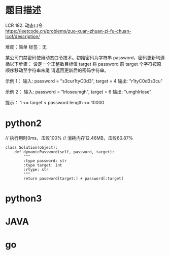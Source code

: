 # 题目描述

LCR 182. 动态口令  
https://leetcode.cn/problems/zuo-xuan-zhuan-zi-fu-chuan-lcof/description/  

难度：简单
标签：无

某公司门禁密码使用动态口令技术。初始密码为字符串 password，密码更新均遵循以下步骤：
设定一个正整数目标值 target
将 password 前 target 个字符按原顺序移动至字符串末尾
请返回更新后的密码字符串。

示例 1：
输入: password = "s3cur1tyC0d3", target = 4
输出: "r1tyC0d3s3cu"

示例 2：
输入: password = "lrloseumgh", target = 6
输出: "umghlrlose"

提示：
1 <= target < password.length <= 10000

# python2

// 执行用时0ms，击败100%
// 消耗内存12.46MB，击败60.87%
```
class Solution(object):
    def dynamicPassword(self, password, target):
        """
        :type password: str
        :type target: int
        :rtype: str
        """
        return password[target:] + password[:target]
```

# python3 

# JAVA

# go
